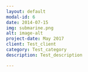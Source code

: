 ```yaml
---
layout: default
modal-id: 6
date: 2014-07-15
img: submarine.png
alt: image-alt
project-date: May 2017
client: Test_client
category: Test_category
description: Test_description

---
```

